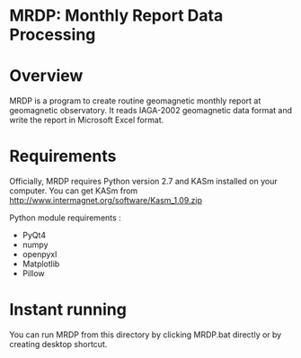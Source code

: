 # MRDP: Monthly Report Data Processing

Overview
========

MRDP is a program to create routine geomagnetic monthly report at geomagnetic observatory.
It reads IAGA-2002 geomagnetic data format and write the report in Microsoft
Excel format.


Requirements
===============================

Officially, MRDP requires Python version 2.7 and KASm installed on your computer.
You can get KASm from <http://www.intermagnet.org/software/Kasm_1.09.zip>

Python module requirements :
- PyQt4
- numpy
- openpyxl
- Matplotlib
- Pillow


Instant running
===============================

You can run MRDP from this directory by clicking MRDP.bat directly or by creating desktop shortcut.

